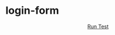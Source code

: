 # login-form

<p align="center">
  <a href="https://ntdat104.github.io/login-form">Run Test</a>   
</p>
 
